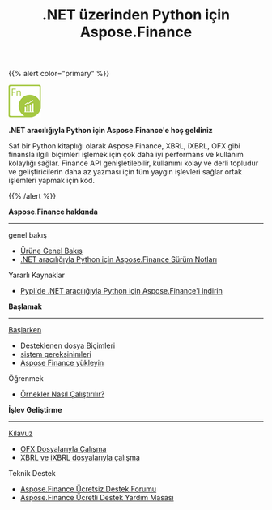 ﻿---
title: .NET üzerinden Python için Aspose.Finance
linktitle: .NET üzerinden Python için Aspose.Finance
keywords: finance,xbrl,ixbrl,ofx,python
description: XBRL, iXBRL, OFX gibi finansla ilgili formatları Python kullanarak değiştirmek için çok daha iyi performans ve kullanım kolaylığı sağlar.
type: docs
weight: 10
url: /tr/python-net/
is_root: true
aliases:
  - /python-net/working-with-aspose-finance/ 
---
{{% alert color="primary" %}} 

<img src="home_1.png" style="width:64px;height:64px;" alt="Aspose.Finance for Python via .NET Product Logo" />

**.NET aracılığıyla Python için Aspose.Finance'e hoş geldiniz**

Saf bir Python kitaplığı olarak Aspose.Finance, XBRL, iXBRL, OFX gibi finansla ilgili biçimleri işlemek için çok daha iyi performans ve kullanım kolaylığı sağlar. Finance API genişletilebilir, kullanımı kolay ve derli topludur ve geliştiricilerin daha az yazması için tüm yaygın işlevleri sağlar ortak işlemleri yapmak için kod.

{{% /alert %}}

<div class="row">
	<div class="col-md-4">
		<p><b>Aspose.Finance hakkında</b></p>
			<hr><p>genel bakış</p></hr>
			<ul>
				<li><a href="/finance/tr/python-net/product-overview/">Ürüne Genel Bakış</a></li>
			  <li><a href="/finance/tr/python-net/release-notes/">.NET aracılığıyla Python için Aspose.Finance Sürüm Notları</a></li>
			</ul>            
	        <p>Yararlı Kaynaklar</p>
			<ul>
				<li><a href="https://pypi.org/project/aspose-finance/">Pypi'de .NET aracılığıyla Python için Aspose.Finance'i indirin</a></li>
			</ul>
	</div>
	<div class="col-md-4">
		<p><b>Başlamak</b></p>
			<hr><p><a href="/finance/tr/python-net/getting-started/">Başlarken</a></p></hr>
			<ul>
				<li><a href="/finance/tr/python-net/supported-file-formats/">Desteklenen dosya Biçimleri</a></li>
				<li><a href="/finance/tr/python-net/system-requirements/">sistem gereksinimleri</a></li>
				<li><a href="/finance/tr/python-net/installation/">Aspose Finance yükleyin</a></li>
			</ul>
			<p>Öğrenmek</p>
			<ul>
				<li><a href="/finance/tr/python-net/how-to-run-the-examples/">Örnekler Nasıl Çalıştırılır?</a></li>
			</ul>
	</div>
	<div class="col-md-4">
		<p><b>İşlev Geliştirme</b></p>
			<hr><p><a href="/finance/tr/python-net/developer-guide/">Kılavuz</a></p></hr>
			<ul>
				<li><a href="/finance/tr/python-net/working-with-ofx-files/">OFX Dosyalarıyla Çalışma</a></li>
				<li><a href="/finance/tr/python-net/working-with-xbrl-and-ixbrl-files/">XBRL ve iXBRL dosyalarıyla çalışma</a></li>
			</ul>	
			<p>Teknik Destek</p>
			<ul>
				<li><a href="https://forum.aspose.com/c/finance/43">Aspose.Finance Ücretsiz Destek Forumu</a></li>
				<li><a href="https://helpdesk.aspose.com/">Aspose.Finance Ücretli Destek Yardım Masası</a></li>
			</ul>
	</div>
</div>
